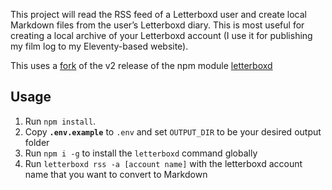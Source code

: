 This project will read the RSS feed of a Letterboxd user and create local Markdown files from the user’s Letterboxd diary. This is most useful for creating a local archive of your Letterboxd account (I use it for publishing my film log to my Eleventy-based website).

This uses a [fork](https://github.com/dirtystylus/letterboxd) of the v2 release of the npm module [letterboxd](https://www.npmjs.com/package/letterboxd)

## Usage

1. Run `npm install`.
2. Copy **`.env.example`** to `.env` and set `OUTPUT_DIR` to be your desired output folder
3. Run `npm i -g` to install the `letterboxd` command globally
4. Run `letterboxd rss -a [account name]` with the letterboxd account name that you want to convert to Markdown

